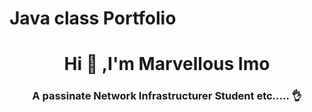 # Java class Portfolio
<h1 align ="center"> Hi 🙌 ,I'm Marvellous Imo</h1>
<h3 align = "center"> A passinate Network Infrastructurer Student etc..... 👌</h3>
